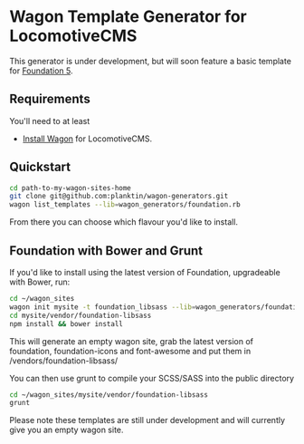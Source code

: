 # Wagon Template Generator for LocomotiveCMS

This generator is under development, but will soon feature a basic template for [Foundation 5](http://foundation.zurb.com/).

## Requirements

You'll need to at least

  * [Install Wagon](http://doc.locomotivecms.com/get-started/install-wagon) for LocomotiveCMS.

## Quickstart

```bash
cd path-to-my-wagon-sites-home
git clone git@github.com:planktin/wagon-generators.git
wagon list_templates --lib=wagon_generators/foundation.rb
```

From there you can choose which flavour you'd like to install. 

## Foundation with Bower and Grunt

If you'd like to install using the latest version of Foundation, upgradeable with Bower, run:

```bash
cd ~/wagon_sites
wagon init mysite -t foundation_libsass --lib=wagon_generators/foundation.rb
cd mysite/vendor/foundation-libsass
npm install && bower install
```

This will generate an empty wagon site, grab the latest version of foundation, foundation-icons and font-awesome and put them in /vendors/foundation-libsass/

You can then use grunt to compile your SCSS/SASS into the public directory

```bash
cd ~/wagon_sites/mysite/vendor/foundation-libsass
grunt
```

Please note these templates are still under development and will currently give you an empty wagon site.